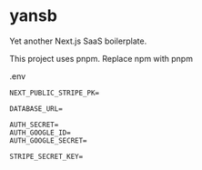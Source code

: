 # yansb

Yet another Next.js SaaS boilerplate.

This project uses pnpm. Replace npm with pnpm

.env
```
NEXT_PUBLIC_STRIPE_PK=

DATABASE_URL=

AUTH_SECRET=
AUTH_GOOGLE_ID=
AUTH_GOOGLE_SECRET=

STRIPE_SECRET_KEY=
```